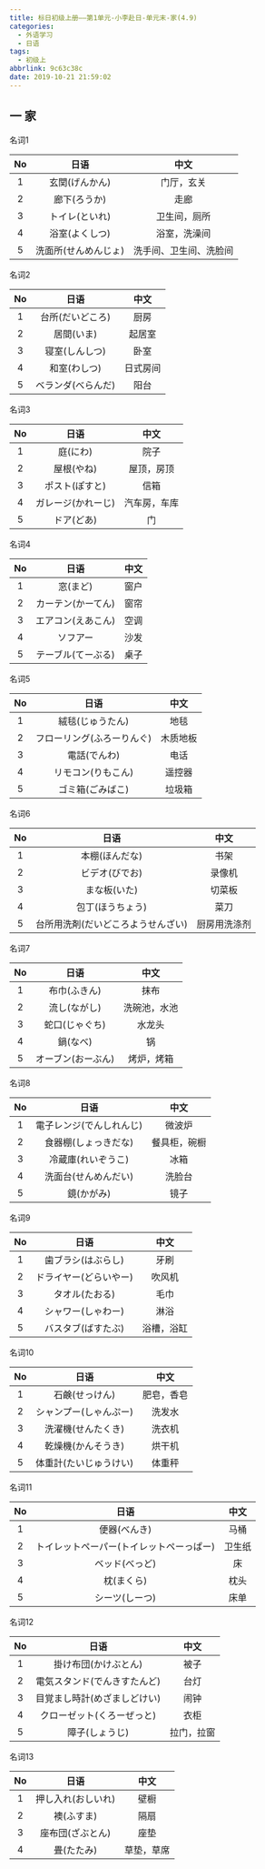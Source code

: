 ```yaml
---
title: 标日初级上册——第1单元-小李赴日-单元末-家(4.9)
categories:
  - 外语学习
  - 日语
tags:
  - 初级上
abbrlink: 9c63c38c
date: 2019-10-21 21:59:02
---
```

## 一 家

名词1

|  No  |         日语         |          中文          |
| :--: | :------------------: | :--------------------: |
|  1   |    玄関(げんかん)    |       门厅，玄关       |
|  2   |     廊下(ろうか)     |          走廊          |
|  3   |    トイレ(といれ)    |      卫生间，厕所      |
|  4   |    浴室(よくしつ)    |      浴室，洗澡间      |
|  5   | 洗面所(せんめんじょ) | 洗手间、卫生间、洗脸间 |

<!--more-->

名词2

|  No  |        日语        |   中文   |
| :--: | :----------------: | :------: |
|  1   |  台所(だいどころ)  |   厨房   |
|  2   |     居間(いま)     |  起居室  |
|  3   |   寝室(しんしつ)   |   卧室   |
|  4   |    和室(わしつ)    | 日式房间 |
|  5   | ベランダ(べらんだ) |   阳台   |

名词3

|  No  |        日语        |     中文     |
| :--: | :----------------: | :----------: |
|  1   |      庭(にわ)      |     院子     |
|  2   |     屋根(やね)     |  屋顶，房顶  |
|  3   |   ポスト(ぽすと)   |     信箱     |
|  4   | ガレージ(かれーじ) | 汽车房，车库 |
|  5   |     ドア(どあ)     |      门      |

名词4

|  No  |        日语        | 中文 |
| :--: | :----------------: | :--: |
|  1   |      窓(まど)      | 窗户 |
|  2   | カーテン(かーてん) | 窗帘 |
|  3   | エアコン(えあこん) | 空调 |
|  4   |      ソフアー      | 沙发 |
|  5   | テーブル(てーぶる) | 桌子 |

名词5

|  No  |            日语            |   中文   |
| :--: | :------------------------: | :------: |
|  1   |      絨毯(じゅうたん)      |   地毯   |
|  2   | フローリング(ふろーりんぐ) | 木质地板 |
|  3   |        電話(でんわ)        |   电话   |
|  4   |     リモコン(りもこん)     |  遥控器  |
|  5   |      ゴミ箱(ごみばこ)      |  垃圾箱  |

名词6

|  No  |                日语                |     中文     |
| :--: | :--------------------------------: | :----------: |
|  1   |           本棚(ほんだな)           |     书架     |
|  2   |           ビデオ(びでお)           |    录像机    |
|  3   |            まな板(いた)            |    切菜板    |
|  4   |          包丁(ほうちょう)          |     菜刀     |
|  5   | 台所用洗剤(だいどころようせんざい) | 厨房用洗涤剂 |

名词7

|  No  |        日语        |     中文     |
| :--: | :----------------: | :----------: |
|  1   |    布巾(ふきん)    |     抹布     |
|  2   |    流し(ながし)    | 洗碗池，水池 |
|  3   |   蛇口(じゃぐち)   |    水龙头    |
|  4   |      鍋(なべ)      |      锅      |
|  5   | オーブン(おーぶん) |  烤炉，烤箱  |

名词8

|  No  |           日语           |     中文     |
| :--: | :----------------------: | :----------: |
|  1   | 電子レンジ(でんしれんじ) |    微波炉    |
|  2   |   食器棚(しょっきだな)   | 餐具柜，碗橱 |
|  3   |    冷蔵庫(れいぞうこ)    |     冰箱     |
|  4   |   洗面台(せんめんだい)   |    洗脸台    |
|  5   |        鏡(かがみ)        |     镜子     |

名词9

|  No  |          日语          |    中文    |
| :--: | :--------------------: | :--------: |
|  1   |   歯ブラシ(はぶらし)   |    牙刷    |
|  2   | ドライヤー(どらいやー) |   吹风机   |
|  3   |     タオル(たおる)     |    毛巾    |
|  4   |   シャワー(しゃわー)   |    淋浴    |
|  5   |   バスタブ(ばすたぶ)   | 浴槽，浴缸 |

名词10

|  No  |          日语          |    中文    |
| :--: | :--------------------: | :--------: |
|  1   |     石鹸(せっけん)     | 肥皂，香皂 |
|  2   | シャンプー(しゃんぷー) |   洗发水   |
|  3   |   洗濯機(せんたくき)   |   洗衣机   |
|  4   |   乾燥機(かんそうき)   |   烘干机   |
|  5   | 体重計(たいじゅうけい) |   体重秤   |

名词11

|  No  |                   日语                   |  中文  |
| :--: | :--------------------------------------: | :----: |
|  1   |               便器(べんき)               |  马桶  |
|  2   | トイレットペーパー(トイレットペーっぱー) | 卫生纸 |
|  3   |              ベッド(べっど)              |   床   |
|  4   |                枕(まくら)                |  枕头  |
|  5   |              シーツ(しーつ)              |  床单  |

名词12

|  No  |             日语             |    中文    |
| :--: | :--------------------------: | :--------: |
|  1   |     掛け布団(かけぶとん)     |    被子    |
|  2   | 電気スタンド(でんきすたんど) |    台灯    |
|  3   | 目覚まし時計(めざましどけい) |    闹钟    |
|  4   |  クローゼット(くろーぜっと)  |    衣柜    |
|  5   |        障子(しょうじ)        | 拉门，拉窗 |

名词13

|  No  |        日语        |    中文    |
| :--: | :----------------: | :--------: |
|  1   | 押し入れ(おしいれ) |    壁橱    |
|  2   |     襖(ふすま)     |    隔扇    |
|  3   |  座布団(ざぶとん)  |    座垫    |
|  4   |     畳(たたみ)     | 草垫，草席 |

